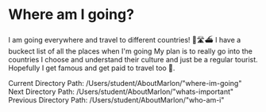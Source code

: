 # Where am I going? 
I am going everywhere and travel to different countries! 🛫🛣️⛴️
I have a buckect list of all the places when I'm going 
My plan is to really go into the countries I choose and understand their culture and just be a regular tourist. 
Hopefully I get famous and get paid to travel too 💸.

Current Directory Path: /Users/student/AboutMarlon/"where-im-going"
Next Directory Path: /Users/student/AboutMarlon/"whats-important"
Previous Directory Path: /Users/student/AboutMarlon/"who-am-i"
